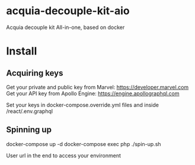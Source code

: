# acquia-decouple-kit-aio
Acquia decouple kit All-in-one, based on docker

# Install

## Acquiring keys
Get your private and public key from Marvel: https://developer.marvel.com
Get your API key from Apollo Engine: https://engine.apollographql.com

Set your keys in docker-compose.override.yml files and inside /react/.env.graphql

## Spinning up

docker-compose up -d
docker-compose exec php ./spin-up.sh

User url in the end to access your environment
